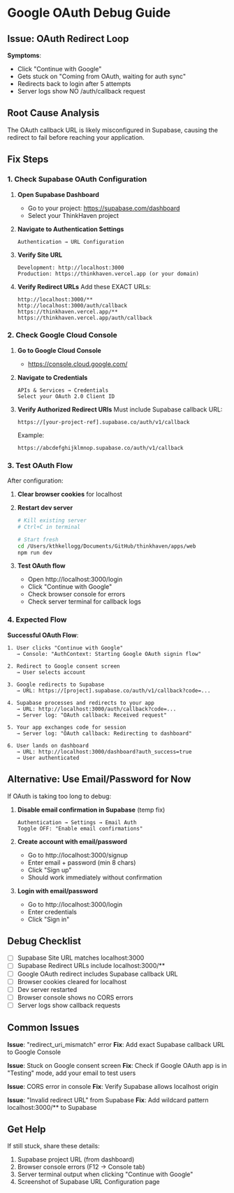 # Google OAuth Debug Guide

## Issue: OAuth Redirect Loop

**Symptoms**:
- Click "Continue with Google"
- Gets stuck on "Coming from OAuth, waiting for auth sync"
- Redirects back to login after 5 attempts
- Server logs show NO /auth/callback request

## Root Cause Analysis

The OAuth callback URL is likely misconfigured in Supabase, causing the redirect to fail before reaching your application.

## Fix Steps

### 1. Check Supabase OAuth Configuration

1. **Open Supabase Dashboard**
   - Go to your project: https://supabase.com/dashboard
   - Select your ThinkHaven project

2. **Navigate to Authentication Settings**
   ```
   Authentication → URL Configuration
   ```

3. **Verify Site URL**
   ```
   Development: http://localhost:3000
   Production: https://thinkhaven.vercel.app (or your domain)
   ```

4. **Verify Redirect URLs**
   Add these EXACT URLs:
   ```
   http://localhost:3000/**
   http://localhost:3000/auth/callback
   https://thinkhaven.vercel.app/**
   https://thinkhaven.vercel.app/auth/callback
   ```

### 2. Check Google Cloud Console

1. **Go to Google Cloud Console**
   - https://console.cloud.google.com/

2. **Navigate to Credentials**
   ```
   APIs & Services → Credentials
   Select your OAuth 2.0 Client ID
   ```

3. **Verify Authorized Redirect URIs**
   Must include Supabase callback URL:
   ```
   https://[your-project-ref].supabase.co/auth/v1/callback
   ```
   
   Example:
   ```
   https://abcdefghijklmnop.supabase.co/auth/v1/callback
   ```

### 3. Test OAuth Flow

After configuration:

1. **Clear browser cookies** for localhost
2. **Restart dev server**
   ```bash
   # Kill existing server
   # Ctrl+C in terminal
   
   # Start fresh
   cd /Users/kthkellogg/Documents/GitHub/thinkhaven/apps/web
   npm run dev
   ```

3. **Test OAuth flow**
   - Open http://localhost:3000/login
   - Click "Continue with Google"
   - Check browser console for errors
   - Check server terminal for callback logs

### 4. Expected Flow

**Successful OAuth Flow**:
```
1. User clicks "Continue with Google"
   → Console: "AuthContext: Starting Google OAuth signin flow"

2. Redirect to Google consent screen
   → User selects account

3. Google redirects to Supabase
   → URL: https://[project].supabase.co/auth/v1/callback?code=...

4. Supabase processes and redirects to your app
   → URL: http://localhost:3000/auth/callback?code=...
   → Server log: "OAuth callback: Received request"

5. Your app exchanges code for session
   → Server log: "OAuth callback: Redirecting to dashboard"

6. User lands on dashboard
   → URL: http://localhost:3000/dashboard?auth_success=true
   → User authenticated
```

## Alternative: Use Email/Password for Now

If OAuth is taking too long to debug:

1. **Disable email confirmation in Supabase** (temp fix)
   ```
   Authentication → Settings → Email Auth
   Toggle OFF: "Enable email confirmations"
   ```

2. **Create account with email/password**
   - Go to http://localhost:3000/signup
   - Enter email + password (min 8 chars)
   - Click "Sign up"
   - Should work immediately without confirmation

3. **Login with email/password**
   - Go to http://localhost:3000/login
   - Enter credentials
   - Click "Sign in"

## Debug Checklist

- [ ] Supabase Site URL matches localhost:3000
- [ ] Supabase Redirect URLs include localhost:3000/**
- [ ] Google OAuth redirect includes Supabase callback URL
- [ ] Browser cookies cleared for localhost
- [ ] Dev server restarted
- [ ] Browser console shows no CORS errors
- [ ] Server logs show callback requests

## Common Issues

**Issue**: "redirect_uri_mismatch" error
**Fix**: Add exact Supabase callback URL to Google Console

**Issue**: Stuck on Google consent screen
**Fix**: Check if Google OAuth app is in "Testing" mode, add your email to test users

**Issue**: CORS error in console
**Fix**: Verify Supabase allows localhost origin

**Issue**: "Invalid redirect URL" from Supabase
**Fix**: Add wildcard pattern localhost:3000/** to Supabase

## Get Help

If still stuck, share these details:
1. Supabase project URL (from dashboard)
2. Browser console errors (F12 → Console tab)
3. Server terminal output when clicking "Continue with Google"
4. Screenshot of Supabase URL Configuration page
